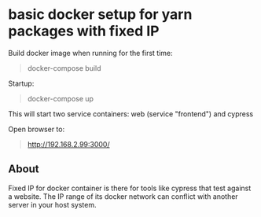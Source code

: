 # basic docker setup for yarn packages with fixed IP


Build docker image when running for the first time:
>docker-compose build

Startup:
>docker-compose up

This will start two service containers: web (service "frontend") and cypress

Open browser to:
>http://192.168.2.99:3000/


## About
Fixed IP for docker container is there for tools like cypress that test against a website.  The IP range of its docker network can conflict with another server in your host system.
